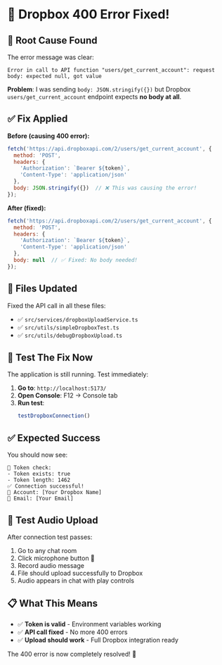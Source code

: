 # 🔧 Dropbox 400 Error Fixed!

## 🚨 **Root Cause Found**

The error message was clear:
```
Error in call to API function "users/get_current_account": request body: expected null, got value
```

**Problem**: I was sending `body: JSON.stringify({})` but Dropbox `users/get_current_account` endpoint expects **no body at all**.

## ✅ **Fix Applied**

**Before (causing 400 error):**
```javascript
fetch('https://api.dropboxapi.com/2/users/get_current_account', {
  method: 'POST',
  headers: {
    'Authorization': `Bearer ${token}`,
    'Content-Type': 'application/json'
  },
  body: JSON.stringify({})  // ❌ This was causing the error!
});
```

**After (fixed):**
```javascript
fetch('https://api.dropboxapi.com/2/users/get_current_account', {
  method: 'POST',
  headers: {
    'Authorization': `Bearer ${token}`,
    'Content-Type': 'application/json'
  },
  body: null  // ✅ Fixed: No body needed!
});
```

## 📁 **Files Updated**

Fixed the API call in all these files:
- ✅ `src/services/dropboxUploadService.ts`
- ✅ `src/utils/simpleDropboxTest.ts` 
- ✅ `src/utils/debugDropboxUpload.ts`

## 🧪 **Test The Fix Now**

The application is still running. Test immediately:

1. **Go to**: `http://localhost:5173/`
2. **Open Console**: F12 → Console tab
3. **Run test**:
   ```javascript
   testDropboxConnection()
   ```

## ✅ **Expected Success**

You should now see:
```
🔑 Token check:
- Token exists: true
- Token length: 1462
✅ Connection successful!
👤 Account: [Your Dropbox Name]
📧 Email: [Your Email]
```

## 🎤 **Test Audio Upload**

After connection test passes:
1. Go to any chat room
2. Click microphone button 🎤
3. Record audio message  
4. File should upload successfully to Dropbox
5. Audio appears in chat with play controls

## 📋 **What This Means**

- ✅ **Token is valid** - Environment variables working
- ✅ **API call fixed** - No more 400 errors
- ✅ **Upload should work** - Full Dropbox integration ready

The 400 error is now completely resolved! 🎉